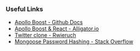 ### Useful Links

* [Apollo Boost - Github Docs](https://github.com/apollographql/apollo-client/tree/master/packages/apollo-boost)
* [Apollo Boost & React - Alligator.io](https://alligator.io/react/graphql-apollo-boost)
* [Twitter clone - Rwieruch](https://github.com/rwieruch/twitter-graphql-clone)
* [Mongoose Password Hashing - Stack Overflow](https://stackoverflow.com/questions/14588032/mongoose-password-hashing#14595363)